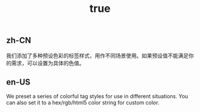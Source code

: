 ﻿---
order: 2
title:
  zh-CN: 多彩标签 
  en-US: Colorful Tag 
---

## zh-CN

我们添加了多种预设色彩的标签样式，用作不同场景使用。如果预设值不能满足你的需求，可以设置为具体的色值。

## en-US

We preset a series of colorful tag styles for use in different situations. You can also set it to a hex/rgb/html5 color string for custom color.
